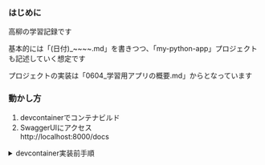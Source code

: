 ### はじめに
高柳の学習記録です

基本的には「(日付)_~~~~.md」を書きつつ、「my-python-app」プロジェクトも記述していく想定です

プロジェクトの実装は「0604_学習用アプリの概要.md」からとなっています

### 動かし方

1. devcontainerでコンテナビルド
1. SwaggerUIにアクセス  
   http://localhost:8000/docs

<details>
<summary>devcontainer実装前手順</summary>

1. イメージ作成する
   
    ```sh
    docker compose build
    ```

2. ~~pyproject.toml を作る~~  →  gitにあげてるので不要、次の手順へ  
   pyproject.toml: package.json的なやつ

    ```sh
    docker compose run --entrypoint "poetry init --name my-python-app --dependency fastapi --dependency uvicorn[standard]" my-python-app
    ```

3. pyproject.tomlをもとにパッケージインストール

    ```sh
    docker compose run --entrypoint "poetry install --no-root" my-python-app
    ```

4. コンテナ作成

    ```sh
    docker compose up
    ```
</details>

